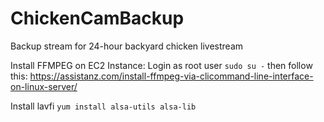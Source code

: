 # ChickenCamBackup
Backup stream for 24-hour backyard chicken livestream

Install FFMPEG on EC2 Instance:
Login as root user `sudo su -` then follow this: https://assistanz.com/install-ffmpeg-via-clicommand-line-interface-on-linux-server/

Install lavfi `yum install alsa-utils alsa-lib`

